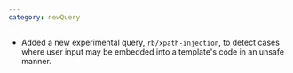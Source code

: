 ```yaml
---
category: newQuery
---
```

* Added a new experimental query, `rb/xpath-injection`, to detect cases where user input may be embedded into a template's code in an unsafe manner.